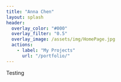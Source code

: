 ```yaml
---
title: "Anna Chen"
layout: splash
header:
  overlay_color: "#000"
  overlay_filter: "0.5"
  overlay_image: /assets/img/HomePage.jpg
  actions:
    - label: "My Projects"
      url: "/portfolio/"
---
```

Testing


